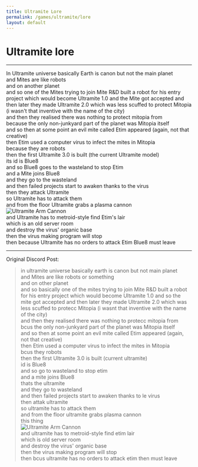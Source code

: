 ```yaml
---
title: Ultramite Lore
permalink: /games/ultramite/lore
layout: default
---
```


# Ultramite lore

---

In Ultramite universe basically Earth is canon but not the main planet  
and Mites are like robots  
and on another planet  
and so one of the Mites trying to join Mite R&D built a robot for his 
entry project which would become Ultramite 1.0
and the Mite got accepted
and then later they made Ultramite 2.0 which was less scuffed to protect Mitopia 
(i wasn't that inventive with the name of the city)  
and then they realised there was nothing to protect mitopia from  
because the only non-junkyard part of the planet was Mitopia itself  
and so then at some point an evil mite called Etim appeared 
(again, not that creative)  
then Etim used a computer virus to infect the mites in Mitopia  
because they are robots  
then the first Ultramite 3.0 is built (the current Ultramite model)  
its id is Blue8  
and so Blue8 goes to the wasteland to stop Etim  
and a Mite joins Blue8  
and they go to the wasteland  
and then failed projects start to awaken thanks to the virus  
then they attack Ultramite  
so Ultramite has to attack them  
and from the floor Ultramite grabs a plasma cannon  
![Ultramite Arm Cannon](https://cdn.discordapp.com/attachments/1024227866038255696/1024230752637947974/unknown.png)  
and Ultramite has to metroid-style find Etim's lair  
which is an old server room  
and destroy the virus' organic base  
then the virus making program will stop  
then because Ultramite has no orders to attack Etim Blue8 must leave  

---

Original Discord Post:  

> in ultramite universe basically earth is canon but not main planet  
and Mites are like robots or something  
and on other planet  
and so basically one of the mites trying to join Mite R&D built a robot for his 
entry project which would become Ultramite 1.0
and so the mite got accepted
and then later they made Ultramite 2.0 which was less scuffed to protecc Mitopia 
(i wasnt that inventive with the name of the city)  
and then they realised there was nothing to protecc mitopia from  
bcus the only non-junkyard part of the planet was Mitopia itself  
and so then at some point an evil mite called Etim appeared 
(again, not that creative)  
then Etim used a computer virus to infect the mites in Mitopia  
bcus they robots  
then the first Ultramite 3.0 is built (current ultramite)  
id is Blue8  
and so go to wasteland to stop etim  
and a mite joins Blue8  
thats the ultramite  
and they go to wasteland  
and then failed projects start to awaken thanks to le virus  
then attak ultramite  
so ultramite has to attack them  
and from the floor ultramite grabs plasma cannon  
this thing  
![Ultramite Arm Cannon](https://cdn.discordapp.com/attachments/1024227866038255696/1024230752637947974/unknown.png)  
and ultramite has to metroid-style find etim lair  
which is old server room  
and destroy the virus' organic base  
then the virus making program will stop  
then bcus ultramite has no orders to attack etim then must leave 